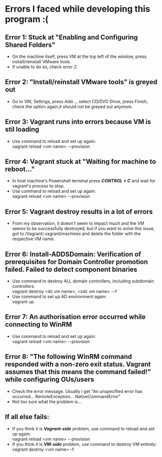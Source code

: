# Errors I faced while developing this program :(
## **Error 1: Stuck at "Enabling and Configuring Shared Folders"**
- On the machine itself, press VM at the top left of the window, press install/reinstall VMware tools.
- If unable to do so, check error 2.

## **Error 2: "Install/reinstall VMware tools" is greyed out**
- Go to VM, Settings, press Add...,  select CD/DVD Drive, press Finish, check the option again,it should not be greyed out anymore.

## **Error 3: Vagrant runs into errors because VM is stil loading**
- Use command to reload and set up again:  
vagrant reload \<vm name\> --provision

## **Error 4: Vagrant stuck at "Waiting for machine to reboot..."**
- In host machine's Powershell terminal press ***CONTROL + C*** and wait for vagrant's process to stop.
- Use command to reload and set up again:  
vagrant reload \<vm name\> --provision

## **Error 5: Vagrant destroy results in a lot of errors**
- From my observation, it doesn't seem to impact much and the VM seems to be successfully destroyed, but if you want to solve this issue, got to /Vagrant/.vagrant/machines and delete the folder with the respective VM name.

## **Error 6: Install-ADDSDomain: Verification of prerequisites for Domain Controller promotion failed. Failed to detect component binaries**
- Use command to destroy ALL domain controllers, including subdomain controllers:  
vagrant destroy \<dc vm name\>, \<sdc vm name\> --f
- Use command to set up AD environment again:  
vagrant up

## **Error 7: An authorisation error occurred while connecting to WinRM**
- Use command to reload and set up again:  
vagrant reload \<vm name\> --provision

## **Error 8: "The following WinRM command responded with a non-zero exit status. Vagrant assumes that this means the command failed!" while configuring OUs/users**
- Check the error message. Usually i get "An unspecified error has occurred... RemoteException... NativeCommandError"
- Not too sure what the problem is...

## If all else fails:
- If you think it is ***Vagrant-side*** problem, use command to reload and set up again:  
vagrant reload \<vm name\> --provision
- If you think it is ***VM-side*** problem, use command to destroy VM entirely:  
vagrant destroy \<vm name\> -f